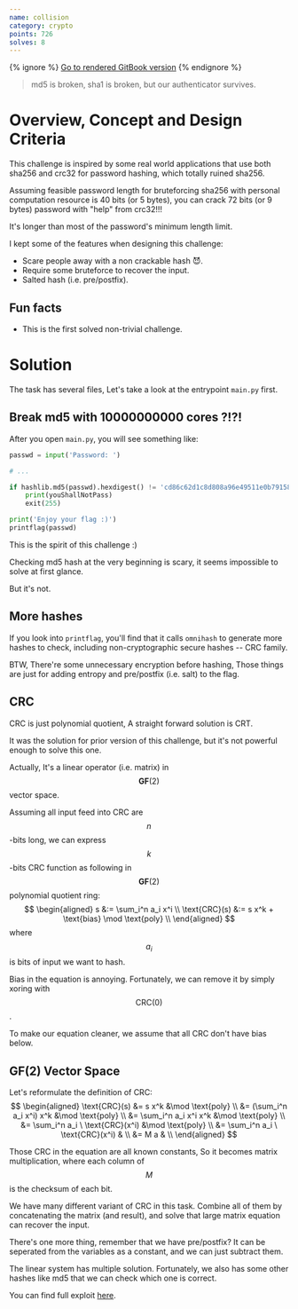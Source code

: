 ```yaml
---
name: collision
category: crypto
points: 726
solves: 8
---
```


{% ignore %}
[Go to rendered GitBook version](https://sasdf.github.io/ctf/)
{% endignore %}

> md5 is broken, sha1 is broken, but our authenticator survives.


# Overview, Concept and Design Criteria
This challenge is inspired by some real world applications that use both sha256 and crc32 for password hashing,
which totally ruined sha256.

Assuming feasible password length for bruteforcing sha256 with personal computation resource is 40 bits (or 5 bytes),
you can crack 72 bits (or 9 bytes) password with "help" from crc32!!!

It's longer than most of the password's minimum length limit.

I kept some of the features when designing this challenge:
* Scare people away with a non crackable hash 😈.
* Require some bruteforce to recover the input.
* Salted hash (i.e. pre/postfix).

## Fun facts
* This is the first solved non-trivial challenge.

# Solution
The task has several files,
Let's take a look at the entrypoint `main.py` first.

## Break md5 with 10000000000 cores ?!?!
After you open `main.py`, you will see something like:
```python
passwd = input('Password: ')

# ...

if hashlib.md5(passwd).hexdigest() != 'cd86c62d1c8d808a96e49511e0b79158':
    print(youShallNotPass)
    exit(255)

print('Enjoy your flag :)')
printflag(passwd)
```
This is the spirit of this challenge :)

Checking md5 hash at the very beginning is scary,
it seems impossible to solve at first glance.

But it's not.

## More hashes
If you look into `printflag`, you'll find that it calls `omnihash` to generate more hashes to check,
including non-cryptographic secure hashes -- CRC family.

BTW, There're some unnecessary encryption before hashing,
Those things are just for adding entropy and pre/postfix (i.e. salt) to the flag.

## CRC
CRC is just polynomial quotient,
A straight forward solution is CRT.

It was the solution for prior version of this challenge,
but it's not powerful enough to solve this one.

Actually, It's a linear operator (i.e. matrix) in $$\mathbf{GF}(2)$$ vector space.

Assuming all input feed into CRC are $$n$$-bits long,
we can express $$k$$-bits CRC function as following in $$\mathbf{GF}(2)$$ polynomial quotient ring:
$$
\begin{aligned}
     s &:= \sum_i^n a_i x^i \\
\text{CRC}(s) &:= s x^k + \text{bias}  \mod \text{poly} \\
\end{aligned}
$$
where $$a_i$$ is bits of input we want to hash.

Bias in the equation is annoying.
Fortunately, we can remove it by simply xoring with $$\text{CRC}(0)$$.

To make our equation cleaner, we assume that all CRC don't have bias below.

## GF(2) Vector Space
Let's reformulate the definition of CRC:
$$
\begin{aligned}
\text{CRC}(s) &= s x^k  &\mod \text{poly} \\
       &= (\sum_i^n a_i x^i) x^k  &\mod \text{poly} \\
       &= \sum_i^n a_i x^i x^k  &\mod \text{poly} \\
       &= \sum_i^n a_i \ \text{CRC}(x^i)  &\mod \text{poly} \\
       &= \sum_i^n a_i \ \text{CRC}(x^i) & \\
       &= M a & \\
\end{aligned}
$$

Those CRC in the equation are all known constants,
So it becomes matrix multiplication, where each column of $$M$$ is the checksum of each bit.

We have many different variant of CRC in this task.
Combine all of them by concatenating the matrix (and result),
and solve that large matrix equation can recover the input.

There's one more thing, remember that we have pre/postfix?
It can be seperated from the variables as a constant,
and we can just subtract them.

The linear system has multiple solution.
Fortunately, we also has some other hashes like md5 that we can check which one is correct.

You can find full exploit [here]([_files/solution/solve.py]).
